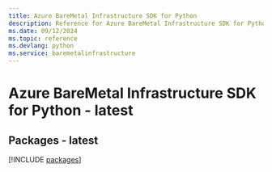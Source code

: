 ```yaml
---
title: Azure BareMetal Infrastructure SDK for Python
description: Reference for Azure BareMetal Infrastructure SDK for Python
ms.date: 09/12/2024
ms.topic: reference
ms.devlang: python
ms.service: baremetalinfrastructure
---
```

# Azure BareMetal Infrastructure SDK for Python - latest
## Packages - latest
[!INCLUDE [packages](baremetal-infrastructure-index.md)]